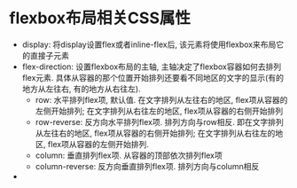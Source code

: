# flexbox布局相关CSS属性

* display: 将display设置flex或者inline-flex后, 该元素将使用flexbox来布局它的直接子元素
* flex-direction: 设置flexbox布局的主轴, 主轴决定了flexbox容器如何去排列flex元素. 具体从容器的那个位置开始排列还要看不同地区的文字的显示(有的地方从左往右, 有的地方从右往左).
  * row: 水平排列flex项, 默认值. 在文字排列从左往右的地区, flex项从容器的左侧开始排列; 在文字排列从右往左的地区, flex项从容器的右侧开始排列
  * row-reverse: 反方向水平排列flex项. 排列方向与row相反. 即在文字排列从左往右的地区, flex项从容器的右侧开始排列; 在文字排列从右往左的地区, flex项从容器的左侧开始排列.
  * column: 垂直排列flex项. 从容器的顶部依次排列flex项
  * column-reverse: 反方向垂直排列flex项. 排列方向与column相反
* 